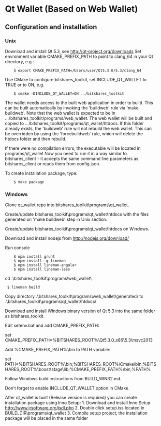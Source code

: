 # Qt Wallet (Based on Web Wallet)

## Configuration and installation

### Unix

Download and install Qt 5.3, see http://qt-project.org/downloads
Set envronment variable CMAKE_PREFIX_PATH to point to clang_64 in your Qt directory, e.g.:
```
    $ export CMAKE_PREFIX_PATH=/Users/user/Qt5.3.0/5.3/clang_64
```    

Use CMake to configure bitshares_toolkit, set INCLUDE_QT_WALLET to TRUE or to ON, e.g.
```
    $ cmake -DINCLUDE_QT_WALLET=ON ../bitshares_toolkit
```

The wallet needs access to the built web application in order to build. This can be built automatically by invoking the 'buildweb' rule via 'make buildweb'.
Note that the web wallet is expected to be in .../bitshares_toolkit/programs/web_wallet. The web wallet will be built and copied to
.../bitshares_toolkit/programs/qt_wallet/htdocs. If this folder already exists, the 'buildweb' rule will not rebuild the web wallet. This can be overridden
by using the 'forcebuildweb' rule, which will delete the htdocs folder and then rebuild.

If there were no compilation errors, the executable will be located in programs/qt_wallet
Now you need to run it in a way similar to bitshares_client - it accepts the same command line parameters as bitshares_client or reads them from config.json.

To create installation package, type:
```
    $ make package
```

### Windows

Clone qt_wallet repo into bitshares_toolkit\programs\qt_wallet.

Create/update bitshares_toolkit\programs\qt_wallet\htdocs with the files generated on 'make buildweb' step in Unix section.

Create/update bitshares_toolkit\programs\qt_wallet\htdocs on Windows.

Download and install nodejs from http://nodejs.org/download/

Run console
```
    $ npm install grunt
    $ npm install -g lineman
    $ npm install lineman-angular
    $ npm install lineman-less
```
cd .\bitshares_toolkit\programs\web_wallet\
```
 $ lineman build
```
Copy directory .\bitshares_toolkit\programs\web_wallet\generated\ to .\bitshares_toolkit\programs\qt_wallet\htdocs\

Download and install Windows binary version of Qt 5.3 into the same folder as bitshares_toolkit.

Edit setenv.bat and add CMAKE_PREFIX_PATH:

set CMAKE_PREFIX_PATH=%BITSHARES_ROOT%\Qt5.3.0_x86\5.3\msvc2013


Add %CMAKE_PREFIX_PATH%\bin to PATH variable:

set PATH=%BITSHARES_ROOT%\bin;%BITSHARES_ROOT%\Cmake\bin;%BITSHARES_ROOT%\boost\stage\lib;%CMAKE_PREFIX_PATH%\bin;%PATH%


Follow Windows build instructions from BUILD_WIN32.md.

Don't forget to enable INCLUDE_QT_WALLET option in CMake.


After qt_wallet is built (Release version is required) you can create installation package using Inno Setup: 
    1. Download and install Inno Setup http://www.jrsoftware.org/isdl.php
    2. Double click setup.iss located in BUILD_DIR\programs\qt_wallet
    3. Compile setup project, the installation package will be placed in the same folder
